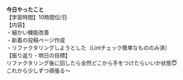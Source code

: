 **今日やったこと**<br>
【学習時間】10時間位/日<br>
【内容】<br>
・細かい機能改善<br>
・新着の投稿ページ作成<br>
・リファクタリングしようとした（Lintチェック簡単なもののみ済）<br>
【振り返り・明日の目標】<br>
リファクタリング後に回したら全然どこから手をつけたらいいか状態😇<br>
これから少しずつ頑張る〜
